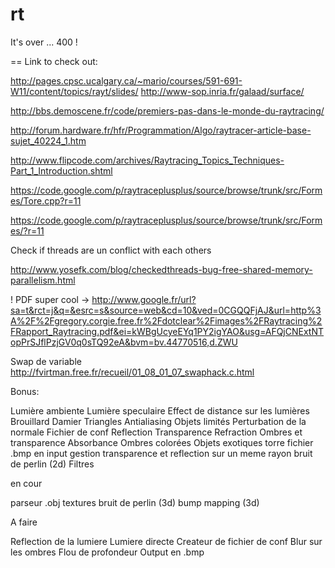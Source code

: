 rt
==

It's over ... 400 !

==
Link to check out:

http://pages.cpsc.ucalgary.ca/~mario/courses/591-691-W11/content/topics/rayt/slides/
http://www-sop.inria.fr/galaad/surface/

http://bbs.demoscene.fr/code/premiers-pas-dans-le-monde-du-raytracing/


http://forum.hardware.fr/hfr/Programmation/Algo/raytracer-article-base-sujet_40224_1.htm

http://www.flipcode.com/archives/Raytracing_Topics_Techniques-Part_1_Introduction.shtml

https://code.google.com/p/raytraceplusplus/source/browse/trunk/src/Formes/Tore.cpp?r=11

https://code.google.com/p/raytraceplusplus/source/browse/trunk/src/Formes/?r=11

Check if threads are un conflict with each others

http://www.yosefk.com/blog/checkedthreads-bug-free-shared-memory-parallelism.html


! PDF super cool -> http://www.google.fr/url?sa=t&rct=j&q=&esrc=s&source=web&cd=10&ved=0CGQQFjAJ&url=http%3A%2F%2Fgregory.corgie.free.fr%2Fdotclear%2Fimages%2FRaytracing%2FRapport_Raytracing.pdf&ei=kWBgUcyeEYq1PY2igYAO&usg=AFQjCNExtNTopPrSJflPzjGV0q0sTQ92eA&bvm=bv.44770516,d.ZWU


Swap de variable
http://fvirtman.free.fr/recueil/01_08_01_07_swaphack.c.html

Bonus:

Lumière ambiente
Lumière speculaire
Effect de distance sur les lumières
Brouillard
Damier
Triangles
Antialiasing
Objets limités
Perturbation de la normale
Fichier de conf
Reflection
Transparence
Refraction
Ombres et transparence
Absorbance
Ombres colorées
Objets exotiques
torre
fichier .bmp en input
gestion transparence et reflection sur un meme rayon
bruit de perlin (2d)
Filtres

en cour

parseur .obj
textures
bruit de perlin (3d)
bump mapping (3d)

A faire

Reflection de la lumiere
Lumiere directe
Createur de fichier de conf
Blur sur les ombres
Flou de profondeur
Output en .bmp
